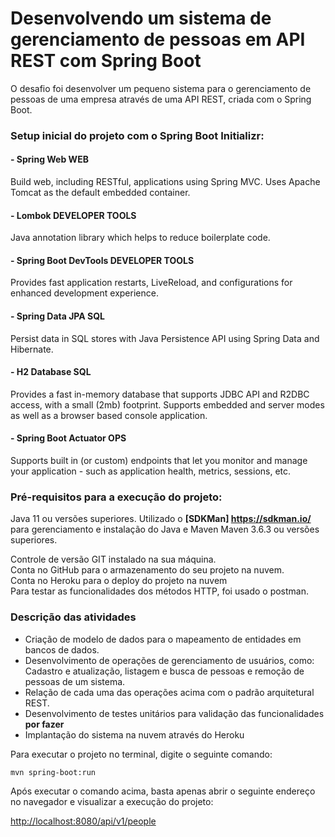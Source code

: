 # **Desenvolvendo um sistema de gerenciamento de pessoas em API REST com Spring Boot**

O desafio foi desenvolver um pequeno sistema para o gerenciamento de pessoas de uma empresa através de uma API REST, criada com o Spring Boot.

### **Setup inicial do projeto com o Spring Boot Initializr:**

#### **- Spring Web WEB**

Build web, including RESTful, applications using Spring MVC. Uses Apache Tomcat as the default embedded container.

#### **- Lombok DEVELOPER TOOLS**

Java annotation library which helps to reduce boilerplate code.

#### **- Spring Boot DevTools DEVELOPER TOOLS**

Provides fast application restarts, LiveReload, and configurations for enhanced development experience.

#### **- Spring Data JPA SQL**

Persist data in SQL stores with Java Persistence API using Spring Data and Hibernate.

#### **- H2 Database SQL**

Provides a fast in-memory database that supports JDBC API and R2DBC access, with a small (2mb) footprint. Supports embedded and server modes as well as a browser based console application.

#### **- Spring Boot Actuator OPS**

Supports built in (or custom) endpoints that let you monitor and manage your application - such as application health, metrics, sessions, etc.

### Pré-requisitos para a execução do projeto:

Java 11 ou versões superiores. Utilizado o **[SDKMan] <https://sdkman.io/>** para gerenciamento e instalação do Java e Maven
Maven 3.6.3 ou versões superiores.

Controle de versão GIT instalado na sua máquina.</br>
Conta no GitHub para o armazenamento do seu projeto na nuvem.</br>
Conta no Heroku para o deploy do projeto na nuvem</br>
Para testar as funcionalidades dos métodos HTTP, foi usado o postman.

### Descrição das atividades

 - Criação de modelo de dados para o mapeamento de entidades em bancos de dados.
 - Desenvolvimento de operações de gerenciamento de usuários, como:
   Cadastro e atualização, listagem e busca de pessoas e remoção de pessoas de um sistema.
 - Relação de cada uma das operações acima com o padrão arquitetural REST.
 - Desenvolvimento de testes unitários para validação das funcionalidades **por fazer**
 - Implantação do sistema na nuvem através do Heroku

Para executar o projeto no terminal, digite o seguinte comando:

`mvn spring-boot:run`

Após executar o comando acima, basta apenas abrir o seguinte endereço no navegador e visualizar a execução do projeto:

<http://localhost:8080/api/v1/people>

